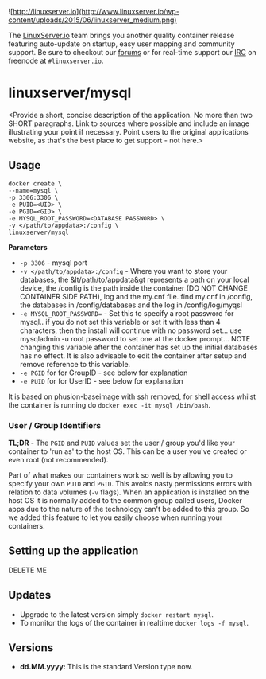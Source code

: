 ![http://linuxserver.io](http://www.linuxserver.io/wp-content/uploads/2015/06/linuxserver_medium.png)

The [LinuxServer.io](http://linuxserver.io) team brings you another quality container release featuring auto-update on startup, easy user mapping and community support. Be sure to checkout our [forums](http://forum.linuxserver.io) or for real-time support our [IRC](http://www.linuxserver.io/index.php/irc/) on freenode at `#linuxserver.io`.

# linuxserver/mysql

<Provide a short, concise description of the application. No more than two SHORT paragraphs. Link to sources where possible and include an image illustrating your point if necessary. Point users to the original applications website, as that's the best place to get support - not here.>

## Usage

```
docker create \
--name=mysql \
-p 3306:3306 \
-e PUID=<UID> \
-e PGID=<GID> \
-e MYSQL_ROOT_PASSWORD=<DATABASE PASSWORD> \
-v </path/to/appdata>:/config \
linuxserver/mysql
```

**Parameters**

* `-p 3306` - mysql port
* `-v </path/to/appdata>:/config` - Where you want to store your databases, the &lt/path/to/appdata&gt represents a path on your local device, the /config is the path inside the container (DO NOT CHANGE CONTAINER SIDE PATH), log and the my.cnf file. find my.cnf in /config, the databases in /config/databases and the log in /config/log/myqsl
* `-e MYSQL_ROOT_PASSWORD=` - Set this to specify a root password for mysql.. if you do not set this variable or set it with less than 4 characters, then the install will continue with no password set... use mysqladmin -u root password <PASSWORD> to set one at the docker prompt... NOTE changing this variable after the container has set up the initial databases has no effect. It is also advisable to edit the container after setup and remove reference to this variable.
* `-e PGID` for for GroupID - see below for explanation
* `-e PUID` for for UserID - see below for explanation

It is based on phusion-baseimage with ssh removed, for shell access whilst the container is running do `docker exec -it mysql /bin/bash`.

### User / Group Identifiers

**TL;DR** - The `PGID` and `PUID` values set the user / group you'd like your container to 'run as' to the host OS. This can be a user you've created or even root (not recommended).

Part of what makes our containers work so well is by allowing you to specify your own `PUID` and `PGID`. This avoids nasty permissions errors with relation to data volumes (`-v` flags). When an application is installed on the host OS it is normally added to the common group called users, Docker apps due to the nature of the technology can't be added to this group. So we added this feature to let you easily choose when running your containers.

## Setting up the application 

<Insert a basic user guide here to get a n00b up and running with the software inside the container.> DELETE ME


## Updates

* Upgrade to the latest version simply `docker restart mysql`.
* To monitor the logs of the container in realtime `docker logs -f mysql`.



## Versions

+ **dd.MM.yyyy:** This is the standard Version type now. 
